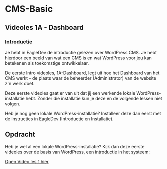 # CMS-Basic

## Videoles 1A - Dashboard

### Introductie

Je hebt in EagleDev de introductie gelezen over WordPress CMS. Je hebt hierdoor een beeld van wat een CMS is en wat WordPress voor jou kan
betekenen als toekomstige ontwikkelaar.

De eerste Intro videoles, 1A-Dashboard, legt uit hoe het Dashboard van het CMS werkt - de plaats waar de beheerder (Administrator) van de website z'n werk doet.

Deze eerste videoles gaat er van uit dat jij een werkende lokale
WordPress-installatie hebt. Zonder die installatie kun je deze en de volgende lessen niet volgen.

Heb je nog geen lokale WordPress-installatie? Installeer deze dan eerst met de instructies in EagleDev (Introductie en Installatie).

## Opdracht

Heb je wel al een lokale WordPress-installatie? Kijk dan deze eerste videoles over de basis van WordPress, een introductie in het systeem:

[Open Video les 1 hier](https://web.microsoftstream.com/video/45b35d60-8be8-44f9-a4e3-e13c5a5f7d44)

